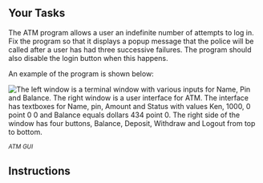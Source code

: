 <!-- manual -->

## Your Tasks

The ATM program allows a user an indefinite number of attempts to log in. Fix the program so that it displays a popup message that the police will be called after a user has had three successive failures. The program should also disable the login button when this happens.

An example of the program is shown below:

![The left window is a terminal window with various inputs for Name, Pin and Balance. The right window is a user interface for ATM. The interface has textboxes for Name, pin, Amount and Status with values Ken, 1000, 0 point 0 0 and Balance equals dollars 434 point 0. The right side of the window has four buttons, Balance, Deposit, Withdraw and Logout from top to bottom.](https://cdn.filestackcontent.com/wEFr8hWARTOKacmFmTTS)

<sup>_ATM GUI_</sup>

## Instructions

